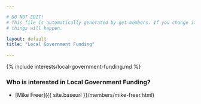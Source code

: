 ```yaml
---

# DO NOT EDIT!
# This file is automatically generated by get-members. If you change it, bad
# things will happen.

layout: default
title: "Local Government Funding"

---
```


{% include interests/local-government-funding.md %}

### Who is interested in Local Government Funding?


* [Mike Freer]({{ site.baseurl }}/members/mike-freer.html)
